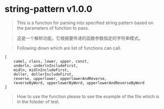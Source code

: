 # string-pattern v1.0.0
> This is a function for parsing into specified string pattern 
based on the parameters of function to pass.

> 这是一个解析功能，它根据要传递的函数参数指定的字符串模式。

> Following down which are list of functions can call.
```
[
    camel, class, lower, upper, const,
    underln, underlnIncludeFirst, 
    midln, midlnIncludeFirst,
    doller, dollerIncludeFirst,
    reverse, upperlower, upperlowerAndReverse, 
    reverseByWord, upperlowerByWord, upperlowerAndReverseByWord
]
```

> How to use the function please to see the example of the file which is in the foleder of test.